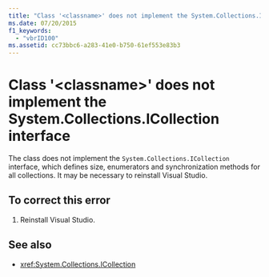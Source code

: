 ```yaml
---
title: "Class '<classname>' does not implement the System.Collections.ICollection interface"
ms.date: 07/20/2015
f1_keywords: 
  - "vbrID100"
ms.assetid: cc73bbc6-a283-41e0-b750-61ef553e83b3
---
```

# Class '\<classname>' does not implement the System.Collections.ICollection interface
The class does not implement the `System.Collections.ICollection` interface, which defines size, enumerators and synchronization methods for all collections. It may be necessary to reinstall Visual Studio.  
  
## To correct this error  
  
1.  Reinstall Visual Studio.  
  
## See also
- <xref:System.Collections.ICollection>
